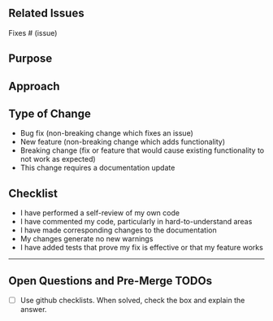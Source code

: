 ## Related Issues

<!-- Link to the issues that are solved with this PR. -->

Fixes # (issue)

## Purpose

<!--- Describe the problem or feature in addition to a link to the issues. -->

## Approach

<!--- How does this change address the problem? -->

## Type of Change

<!--- Please delete options that are not relevant. -->

- Bug fix (non-breaking change which fixes an issue)
- New feature (non-breaking change which adds functionality)
- Breaking change (fix or feature that would cause existing functionality to not work as expected)
- This change requires a documentation update

## Checklist

<!--- Please delete options that are not relevant. -->

- I have performed a self-review of my own code
- I have commented my code, particularly in hard-to-understand areas
- I have made corresponding changes to the documentation
- My changes generate no new warnings
- I have added tests that prove my fix is effective or that my feature works

---

## Open Questions and Pre-Merge TODOs

- [ ] Use github checklists. When solved, check the box and explain the answer.
